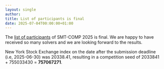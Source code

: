 ```yaml
---
layout: single
author:
title: List of participants is final
date: 2025-07-04T00:00:00+01:00
---
```


The [list of participants](/2025/participants) of SMT-COMP 2025 is final. We are happy to have received so many solvers and we are looking forward to the results.

New York Stock Exchange index on the date after the submission deadline (i.e, 2025-06-30) was 20338.41, resulting in a competition seed of 2033841 + 755033430 = **757067271**.

